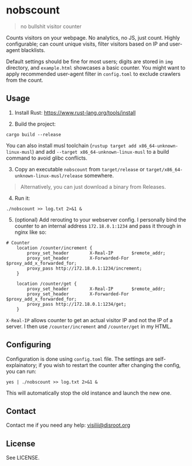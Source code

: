 nobscount
=========

> no bullshit visitor counter

Counts visitors on your webpage. No analytics, no JS, just count.
Highly configurable; can count unique visits, filter visitors based on IP and 
user-agent blacklists.

Default settings should be fine for most users; digits are stored in `img` 
directory, and `example.html` showcases a basic counter. You might want to apply
recommended user-agent filter in `config.toml` to exclude crawlers from the 
count.


Usage
-----

1. Install Rust: <https://www.rust-lang.org/tools/install>

2. Build the project:

```
cargo build --release
```

You can also install musl toolchain 
(`rustup target add x86_64-unknown-linux-musl`) and add 
`--target x86_64-unknown-linux-musl` to a build command to avoid glibc 
conflicts.

3. Copy an executable `nobscount` from `target/release` or 
   `target/x86_64-unknown-linux-musl/release` somewhere.

> Alternatively, you can just download a binary from Releases.

4. Run it:

```
./nobscount >> log.txt 2>&1 &
```

5. (optional) Add rerouting to your webserver config. I personally bind the 
   counter to an internal address `172.18.0.1:1234` and pass it through in nginx
   like so:

```config
# Counter
    location /counter/increment {
        proxy_set_header        X-Real-IP       $remote_addr;
        proxy_set_header        X-Forwarded-For $proxy_add_x_forwarded_for;
        proxy_pass http://172.18.0.1:1234/increment;
    }

    location /counter/get {
        proxy_set_header        X-Real-IP       $remote_addr;
        proxy_set_header        X-Forwarded-For $proxy_add_x_forwarded_for;
        proxy_pass http://172.18.0.1:1234/get;
    }
```

`X-Real-IP` allows counter to get an actual visitor IP and not 
the IP of a server. I then use `/counter/increment` and `/counter/get` in my 
HTML.


Configuring
-----------

Configuration is done using `config.toml` file. The settings are 
self-explainatory; if you wish to restart the counter after changing the config,
you can run:

```
yes | ./nobscount >> log.txt 2>&1 &
```

This will automatically stop the old instance and launch the new one.


Contact
-------

Contact me if you need any help: <visilii@disroot.org>


License
-------

See LICENSE.